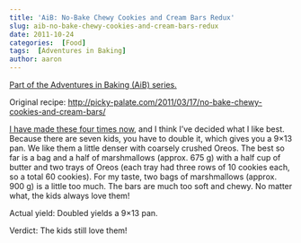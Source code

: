 ```yaml
---
title: 'AiB: No-Bake Chewy Cookies and Cream Bars Redux'
slug: aib-no-bake-chewy-cookies-and-cream-bars-redux
date: 2011-10-24
categories:  [Food]
tags:  [Adventures in Baking]
author: aaron
---
```


[Part of the Adventures in Baking (AiB) series.](../adventures-in-baking-aib-overview/ "Adventures in Baking (AiB): Overview")

Original recipe: <http://picky-palate.com/2011/03/17/no-bake-chewy-cookies-and-cream-bars/>

[I have made these four times now](../aib-no-bake-chewy-cookies-and-cream-bars "AiB: No-Bake Chewy Cookies and Cream Bars"), and I think I’ve decided what I like best. Because there are seven kids, you have to double it, which gives you a 9×13 pan. We like them a little denser with coarsely crushed Oreos. The best so far is a bag and a half of marshmallows (approx. 675 g) with a half cup of butter and two trays of Oreos (each tray had three rows of 10 cookies each, so a total 60 cookies). For my taste, two bags of marshmallows (approx. 900 g) is a little too much. The bars are much too soft and chewy. No matter what, the kids always love them!

Actual yield: Doubled yields a 9×13 pan.

Verdict: The kids still love them!
